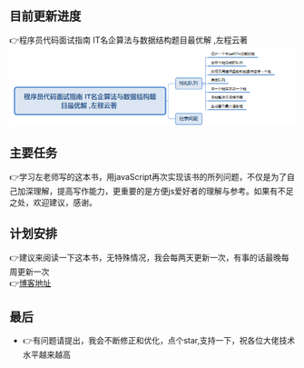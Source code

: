 <!--
 * @Descripttion: 🐉内容简要概述
 * @Author: xinxin
 * @Date: 2020-02-22 10:16:12
 * @LastEditTime: 2020-02-23 09:58:01
 -->
## 目前更新进度
👉程序员代码面试指南 IT名企算法与数据结构题目最优解 ,左程云著
![正在更新栈和队列的章节](img/suanfa.png)
## 主要任务
👉学习左老师写的这本书，用javaScript再次实现该书的所列问题，不仅是为了自己加深理解，提高写作能力，更重要的是方便js爱好者的理解与参考。如果有不足之处，欢迎建议，感谢。
## 计划安排
👉建议来阅读一下这本书，无特殊情况，我会每两天更新一次，有事的话最晚每周更新一次  
👉[博客地址](https://blog.csdn.net/xinpxxin/category_9702664.html)
## 最后
- 👉有问题请提出，我会不断修正和优化，点个star,支持一下，祝各位大佬技术水平越来越高
